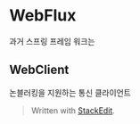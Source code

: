 # WebFlux

과거 스프링 프레임 워크는

## WebClient 

논블러킹을 지원하는 통신 클라이언트 


> Written with [StackEdit](https://stackedit.io/).
<!--stackedit_data:
eyJoaXN0b3J5IjpbMTEzNjIzNjE4Niw4NTIxMDMzNywxODYzMT
A4Nzk2XX0=
-->